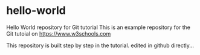 # hello-world
Hello World repository for Git tutorial
This is an example repository for the Git tutoial on https://www.w3schools.com

This repository is built step by step in the tutorial.
edited in github directly...
